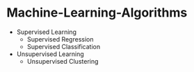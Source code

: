 # Machine-Learning-Algorithms

- Supervised Learning
  - Supervised Regression
  - Supervised Classification
- Unsupervised Learning
  - Unsupervised Clustering
